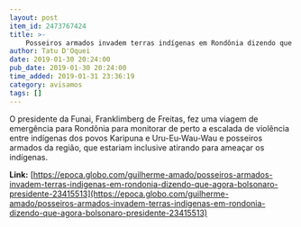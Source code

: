 ```yaml
---
layout: post
item_id: 2473767424
title: >-
    Posseiros armados invadem terras indígenas em Rondônia dizendo que 'agora Bolsonaro é presidente'
author: Tatu D'Oquei
date: 2019-01-30 20:24:00
pub_date: 2019-01-30 20:24:00
time_added: 2019-01-31 23:36:19
category: avisamos
tags: []
---
```


O presidente da Funai, Franklimberg de Freitas, fez uma viagem de emergência para Rondônia para monitorar de perto a escalada de violência entre indígenas dos povos Karipuna e Uru-Eu-Wau-Wau e posseiros armados da região, que estariam inclusive atirando para ameaçar os indígenas.

**Link:** [https://epoca.globo.com/guilherme-amado/posseiros-armados-invadem-terras-indigenas-em-rondonia-dizendo-que-agora-bolsonaro-presidente-23415513](https://epoca.globo.com/guilherme-amado/posseiros-armados-invadem-terras-indigenas-em-rondonia-dizendo-que-agora-bolsonaro-presidente-23415513)

